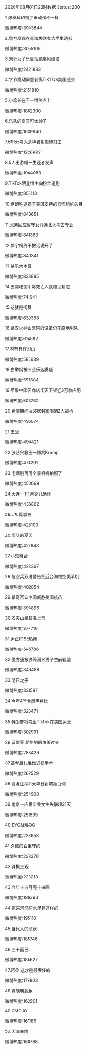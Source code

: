 2020年08月01日23时数据
Status: 200

1.张继科和镜子里动作不一样

微博热度:3943844

2.警方发现在青海失联女大学生遗骸

微博热度:3055105

3.刘忻为了乐夏拒绝乘风破浪

微博热度:2421833

4.字节跳动同意剥离TIKTOK美国业务

微博热度:2151810

5.小鸡长在王一博笑点上

微博热度:1862300

6.乐队的夏天可太帅了

微博热度:1639940

7.691分考入清华暑期搬砖打工

微博热度:1226983

8.5人出游唯一生还者发声

微博热度:1044083

9.TikTok明星博主向粉丝道别

微博热度:855113

10.伊朗称逮捕了美国支持的恐怖组织头目

微博热度:843651

11.父亲回应留守女儿选北大考古专业

微博热度:841363

12.胡宇桐终于把话说开了

微博热度:840341

13.快乐大本营

微博热度:838885

14.云南吃菌中毒死亡人数超过新冠

微博热度:741641

15.这就是街舞

微博热度:639398

16.武汉火神山医院的设备仍在原地列队

微博热度:614582

17.林有有许幻山

微博热度:585639

18.白举纲被专业乐迷质疑

微博热度:557684

19.苹果中国区商店半天下架近3万款应用

微博热度:508782

20.疫情期间拉邻居到家喝酒2人被拘

微博热度:496874

21.五公

微博热度:494421

22.张艺兴教王一博跳Krump

微博热度:474291

23.老师别再用全景相机拍照了

微博热度:450069

24.大连一1个月婴儿确诊

微博热度:436862

25.LPL夏季赛

微博热度:428100

26.乐队的夏天

微博热度:427643

27.小鬼舞台

微博热度:422367

28.航空兵双语警告接近台海领空美军机

微博热度:402854

29.福奇否认中国威胁美国疫苗

微博热度:394896

30.农夫山泉获准上市

微博热度:377710

31.尹正R1SE热舞

微博热度:346788

32.警方通报铁笼溺水男子生前轨迹

微博热度:346486

33.明日之子

微博热度:331587

34.今年4号台风黑格比

微博热度:323471

35.特朗普将禁止TikTok在美国运营

微博热度:302991

36.蓝盈莹 希怡的眼神杀过来

微博热度:288429

37.高考后扎堆做近视手术

微博热度:262529

38.香港连续11天单日新增超百例

微博热度:254900

39.南京一应届毕业女生失联超21天

微博热度:251599

40.DYG战胜QG

微博热度:233953

41.久诚的百里守约

微博热度:233370

42.肖枫三观

微博热度:228213

43.今年十五月亮十四圆

微博热度:196393

44.原来河马在水里是这样的

微博热度:195110

45.当代人的现状

微博热度:185746

46.三十而已

微博热度:185627

47.阿朵 这才是最奢侈的

微博热度:179803

48.黄晓明脱妆

微博热度:162901

49.OMG iG

微博热度:161186

50.天津暴雨

微博热度:160768

